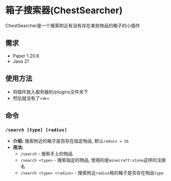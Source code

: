 # 箱子搜索器(ChestSearcher)
ChestSearcher是一个搜索附近有没有存在某些物品的箱子的小插件
## 需求
- Paper 1.20.6
- Java 21
## 使用方法
- 将插件放入服务器的/plugins文件夹下
- 然后就没有了=w=
## 命令
### `/search [type] [radius]`
- **介绍:** 搜索附近的箱子是否存在指定物品, 默认`raduis = 16`
- **用法:**
    - `/search` - 搜索手上的物品
    - `/search <type>` - 搜索指定的物品, 使用的是`minecraft:stone`这样的注册名
    - `/search <type> <radius>` - 搜索附近`radius`格的箱子是否存在物品`type`